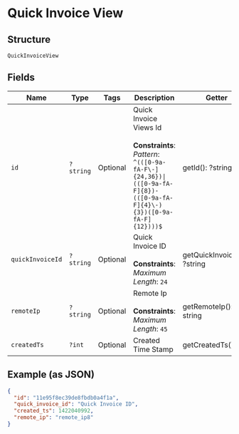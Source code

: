 
# Quick Invoice View

## Structure

`QuickInvoiceView`

## Fields

| Name | Type | Tags | Description | Getter | Setter |
|  --- | --- | --- | --- | --- | --- |
| `id` | `?string` | Optional | Quick Invoice Views Id<br><br>**Constraints**: *Pattern*: `^(([0-9a-fA-F\-]{24,36})\|(([0-9a-fA-F]{8})-(([0-9a-fA-F]{4}\-){3})([0-9a-fA-F]{12})))$` | getId(): ?string | setId(?string id): void |
| `quickInvoiceId` | `?string` | Optional | Quick Invoice ID<br><br>**Constraints**: *Maximum Length*: `24` | getQuickInvoiceId(): ?string | setQuickInvoiceId(?string quickInvoiceId): void |
| `remoteIp` | `?string` | Optional | Remote Ip<br><br>**Constraints**: *Maximum Length*: `45` | getRemoteIp(): ?string | setRemoteIp(?string remoteIp): void |
| `createdTs` | `?int` | Optional | Created Time Stamp | getCreatedTs(): ?int | setCreatedTs(?int createdTs): void |

## Example (as JSON)

```json
{
  "id": "11e95f8ec39de8fbdb0a4f1a",
  "quick_invoice_id": "Quick Invoice ID",
  "created_ts": 1422040992,
  "remote_ip": "remote_ip8"
}
```

